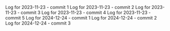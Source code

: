Log for 2023-11-23 - commit 1
Log for 2023-11-23 - commit 2
Log for 2023-11-23 - commit 3
Log for 2023-11-23 - commit 4
Log for 2023-11-23 - commit 5
Log for 2024-12-24 - commit 1
Log for 2024-12-24 - commit 2
Log for 2024-12-24 - commit 3
